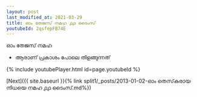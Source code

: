 ```yaml
---
layout: post
last_modified_at: 2021-03-29
title: ഓം തേജസ് നമഹ ൧൧ ടൈംസ്
youtubeId: 2qsfepFB74E
---
```

 
 
 ഓം തേജസ് നമഹ 
 
 -  ആരാണ് പ്രകാശം പോലെ തിളങ്ങുന്നത് 
 
  
 
  
 
 
 
 
 
 


{% include youtubePlayer.html id=page.youtubeId %}
 
[Next]({{ site.baseurl }}{% link  split1/_posts/2013-01-02-ഓം തെസ്‌കരായ നിധയെ നമഹ ൧൧ ടൈംസ്.md%})
 
